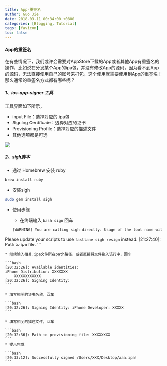 ```yaml
---
title: App-重签名
author: Guo Jie
date: 2018-03-11 00:34:00 +0800
categories: [Blogging, Tutorial]
tags: [favicon]
toc: false
---
```


#### App的重签名

在有些情况下，我们或许会需要对AppStore下载的App或者其他App有重签名的操作，比如说在分发某个App的ipa包，并没有修改App的源码，因为看不到App的源码，无法直接使用自己的账号来打包，这个使用就需要使用到App的重签名！那么通常的重签名方式都有哪些呢？

##### 1、ios-app-signer 工具

工具界面如下所示，

* input File：选择对应的.ipa包
* Signing Certificate：选择对应的证书
* Provisioning Profile：选择对应的描述文件
* 其他选项都是可选

 ![](https://ozpmrtiu1.bkt.clouddn.com/ios-app-signer.jpg)


##### 2、sigh脚本

* 通过 Homebrew 安装 ruby 

```bash
brew install ruby
```    

* 安装sigh

```bash
sudo gem install sigh
```

* 使用步骤
    * 在终端输入 ```bash sign``` 回车

    ```bash
    [WARNING] You are calling sigh directly. Usage of the tool name without the `fastlane` prefix is deprecated in fastlane 2.0
Please update your scripts to use `fastlane sigh resign` instead.
[21:27:40]: Path to ipa file:
    ```
    
    * 继续输入相关.ipa文件所在path路径，或者直接将文件拖入该行中，回车

    ```bash
    [20:32:26]: Available identities:
	iPhone Distribution: XXXXXXX
		XXXXXXXXXXXX
    [20:32:26]: Signing Identity:
    ```
    
    * 填写相关的证书名称，回车

    ```bash
    [20:32:26]: Signing Identity: iPhone Developer: XXXXX
    ```
    
    * 填写相关的描述文件，回车
    
    ```bash
    [20:32:36]: Path to provisioning file: XXXXXXXX
    ```
    * 提示完成

    ```bash
    [20:33:12]: Successfully signed /Users/XXX/Desktop/aaa.ipa!
    ```